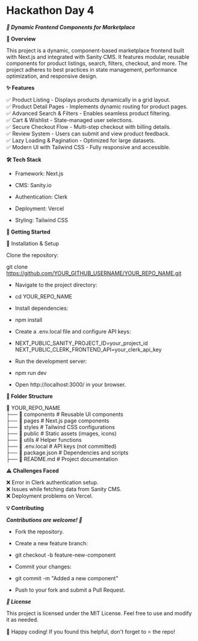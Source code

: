 # Hackathon Day 4

***🚀 Dynamic Frontend Components for Marketplace***

**📌 Overview**

This project is a dynamic, component-based marketplace frontend built with Next.js and integrated with Sanity CMS. It features modular, reusable components for product listings, search, filters, checkout, and more. The project adheres to best practices in state management, performance optimization, and responsive design.

**✨ Features**

✅ Product Listing - Displays products dynamically in a grid layout.<br>
✅ Product Detail Pages - Implements dynamic routing for product pages.<br>
✅ Advanced Search & Filters - Enables seamless product filtering.<br>
✅ Cart & Wishlist - State-managed user selections.<br>
✅ Secure Checkout Flow - Multi-step checkout with billing details.<br>
✅ Review System - Users can submit and view product feedback.<br>
✅ Lazy Loading & Pagination - Optimized for large datasets.<br>
✅ Modern UI with Tailwind CSS - Fully responsive and accessible.<br>

**🛠 Tech Stack**

* Framework: Next.js

* CMS: Sanity.io

* Authentication: Clerk

* Deployment: Vercel

* Styling: Tailwind CSS

**🚀 Getting Started**

🔧 Installation & Setup

Clone the repository:

git clone https://github.com/YOUR_GITHUB_USERNAME/YOUR_REPO_NAME.git

* Navigate to the project directory:

* cd YOUR_REPO_NAME

* Install dependencies:

* npm install

* Create a .env.local file and configure API keys:

* NEXT_PUBLIC_SANITY_PROJECT_ID=your_project_id
NEXT_PUBLIC_CLERK_FRONTEND_API=your_clerk_api_key

* Run the development server:

* npm run dev

* Open http://localhost:3000/ in your browser.

**📂 Folder Structure**

📂 YOUR_REPO_NAME<br>
 ├── 📂 components          # Reusable UI components<br>
 ├── 📂 pages               # Next.js page components<br>
 ├── 📂 styles              # Tailwind CSS configurations<br>
 ├── 📂 public              # Static assets (images, icons)<br>
 ├── 📂 utils               # Helper functions<br>
 ├── 📄 .env.local          # API keys (not committed)<br>
 ├── 📄 package.json        # Dependencies and scripts<br>
 ├── 📄 README.md           # Project documentation<br>

**⚠️ Challenges Faced**

❌ Error in Clerk authentication setup.<br>
❌ Issues while fetching data from Sanity CMS.<br>
❌ Deployment problems on Vercel.<br>

**💡 Contributing**

***Contributions are welcome! 🚀***

* Fork the repository.

* Create a new feature branch:

* git checkout -b feature-new-component

* Commit your changes:

* git commit -m "Added a new component"

* Push to your fork and submit a Pull Request.

***📜 License***

This project is licensed under the MIT License. Feel free to use and modify it as needed.

🚀 Happy coding! If you found this helpful, don't forget to ⭐ the repo!


